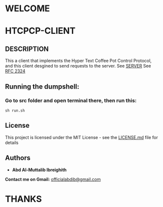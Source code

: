 # WELCOME
# HTCPCP-CLIENT

## DESCRIPTION

This a client that implements the Hyper Text Coffee Pot Control Protocol, and this client
desgined to send requests to the server.
See [SERVER](https://github.com/officialabd/HTCPCP-SERVER)
See [RFC 2324](https://datatracker.ietf.org/doc/html/rfc2324) 

## Running the dumpshell:
### Go to src folder and open terminal there, then run this:
```
sh run.sh
```
## License

This project is licensed under the MIT License - see the [LICENSE.md](LICENSE) file for details

## Authors

* **Abd Al-Muttalib Ibreighith**


**Contact me on Gmail:** officialabdib@gmail.com

# THANKS
